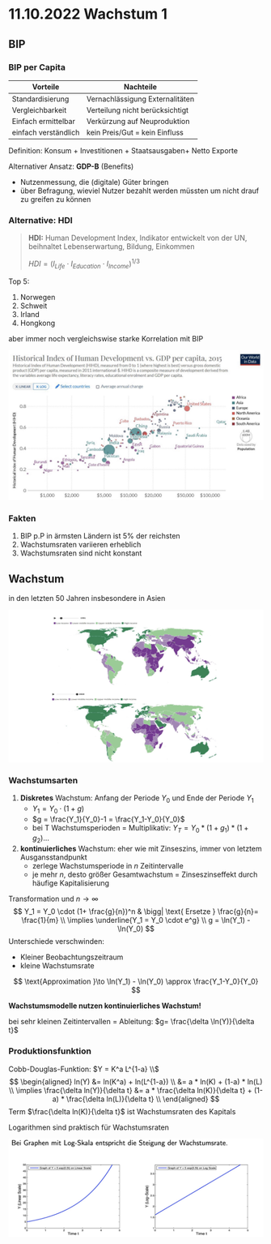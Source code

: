 # 11.10.2022 Wachstum 1

## BIP

### BIP per Capita

| Vorteile             | Nachteile                       |
| -------------------- | ------------------------------- |
| Standardisierung     | Vernachlässigung Externalitäten |
| Vergleichbarkeit     | Verteilung nicht berücksichtigt |
| Einfach ermittelbar  | Verkürzung auf Neuproduktion    |
| einfach verständlich | kein Preis/Gut = kein Einfluss  |

Definition: Konsum + Investitionen + Staatsausgaben+ Netto Exporte

Alternativer Ansatz: **GDP-B** (Benefits)

- Nutzenmessung, die (digitale) Güter bringen
- über Befragung, wieviel Nutzer bezahlt werden müssten um nicht drauf zu greifen zu können

### Alternative: HDI

> **HDI:** Human Development Index, Indikator entwickelt von der UN, beihnaltet Lebenserwartung, Bildung, Einkommen
>
> $HDI=(I_{Life} \cdot I_{Education} \cdot I_{Income})^{1/3}$

Top 5:

1. Norwegen
2. Schweit
3. Irland
4. Hongkong

aber immer noch vergleichswise starke Korrelation mit BIP

![2022-10-11_11.12.05](../images/2022-10-11_11.12.05.jpg)

### Fakten

1. BIP p.P in ärmsten Ländern ist 5% der reichsten
2. Wachstumsraten variieren erheblich
3. Wachstumsraten sind nicht konstant



## Wachstum

in den letzten 50 Jahren insbesondere in Asien

![2022-10-11_11.38.04](../images/2022-10-11_11.38.04.jpg)

### Wachstumsarten

1. **Diskretes** Wachstum: Anfang der Periode $Y_0$ und Ende der Periode $Y_1$
    - $Y_1 = Y_0 \cdot (1+g)$
    - $g = \frac{Y_1}{Y_0}-1 = \frac{Y_1-Y_0}{Y_0}$
    - bei T Wachstumsperioden = Multiplikativ: $Y_T = Y_0 * (1+g_1)*(1+g_2)...$
2. **kontinuierliches** Wachstum: eher wie mit Zinseszins, immer von letztem Ausgansstandpunkt
    - zerlege Wachstumsperiode in *n* Zeitintervalle
    - je mehr *n*, desto größer Gesamtwachstum = Zinseszinseffekt durch häufige Kapitalisierung

Transformation und $n \to \infty$
$$
Y_1 = Y_0 \cdot (1+ \frac{g}{n})^n   
& \bigg| \text{ Ersetze }  \frac{g}{n}= \frac{1}{m} \\
\implies \underline{Y_1 = Y_0 \cdot e^g} \\
g = \ln(Y_1) - \ln(Y_0)
$$
Unterschiede verschwinden:

- Kleiner Beobachtungszeitraum
- kleine Wachstumsrate

$$
\text{Approximation }\to \ln(Y_1) - \ln(Y_0) \approx \frac{Y_1-Y_0}{Y_0}
$$

**Wachstumsmodelle nutzen kontinuierliches Wachstum!**

bei sehr kleinen Zeitintervallen = Ableitung:  $g= \frac{\delta \ln(Y)}{\delta t}$

### Produktionsfunktion

Cobb-Douglas-Funktion: $Y = K^a L^{1-a} \\$
$$
\begin{aligned}
ln(Y) &= ln(K^a) + ln(L^{1-a}) \\
&= a * ln(K) + (1-a) * ln(L) \\
 \implies \frac{\delta ln(Y)}{\delta t} &= a * \frac{\delta ln(K)}{\delta t} + (1-a) * \frac{\delta ln(L)}{\delta t} \\
\end{aligned}
$$
Term $\frac{\delta ln(K)}{\delta t}$ ist Wachstumsraten des  Kapitals

Logarithmen sind praktisch für Wachstumsraten

![2022-10-11_12.17.19](../images/2022-10-11_12.17.19.jpg)